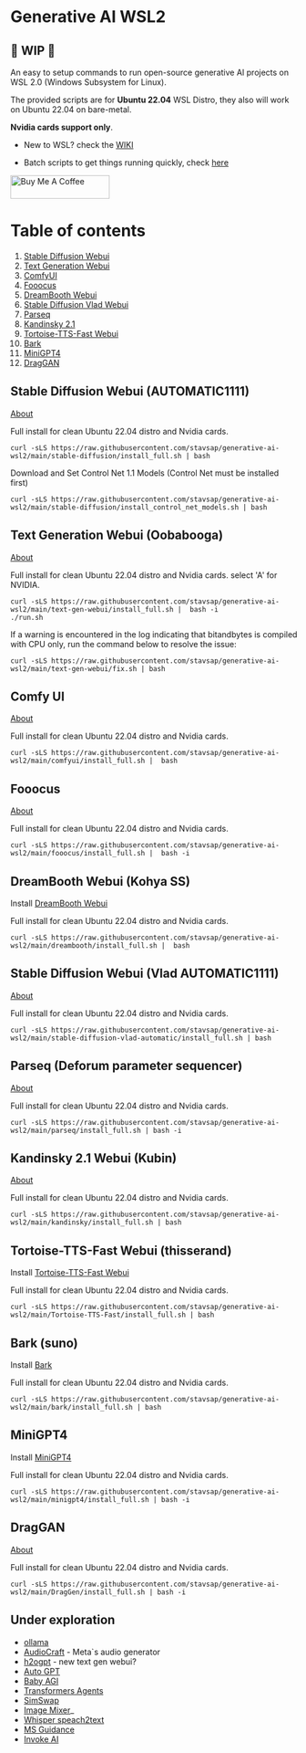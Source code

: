 # Generative AI WSL2

## 🚦 WIP 🚦

An easy to setup commands to run open-source generative AI projects on WSL 2.0 (Windows Subsystem for Linux).

The provided scripts are for **Ubuntu 22.04** WSL Distro, they also will work on Ubuntu 22.04 on bare-metal. 

**Nvidia cards support only**.

- New to WSL? check the [WIKI](https://github.com/stavsap/generative-ai-wsl2/wiki/WSL-2.0)

- Batch scripts to get things running quickly, check [here](https://github.com/stavsap/generative-ai-wsl2/blob/main/wsl/README.md)

<a href="https://www.buymeacoffee.com/stavsapq" target="_blank"><img src="https://cdn.buymeacoffee.com/buttons/default-orange.png" alt="Buy Me A Coffee" height="41" width="174"></a>

# Table of contents
1. [Stable Diffusion Webui](#stable-diffusion-webui-automatic1111)
2. [Text Generation Webui](#text-generation-webui-oobabooga)
3. [ComfyUI](#comfy-ui)
4. [Fooocus](#fooocus)
5. [DreamBooth Webui](#dreambooth-webui-kohya-ss)
6. [Stable Diffusion Vlad Webui](#stable-diffusion-webui-vlad-automatic1111)
7. [Parseq](#parseq-deforum-parameter-sequencer)
8. [Kandinsky 2.1](#kandinsky-21-webui-kubin)
9. [Tortoise-TTS-Fast Webui](#tortoise-tts-fast-webui-thisserand)
10. [Bark](#bark-suno)
11. [MiniGPT4](#minigpt4)
12. [DragGAN](#draggan)

## Stable Diffusion Webui (AUTOMATIC1111)

[About](https://github.com/stavsap/generative-ai-wsl2/blob/main/stable-diffusion/README.md)

Full install for clean Ubuntu 22.04 distro and Nvidia cards.

``` shell
curl -sLS https://raw.githubusercontent.com/stavsap/generative-ai-wsl2/main/stable-diffusion/install_full.sh | bash
```

Download and Set Control Net 1.1 Models (Control Net must be installed first)

``` shell
curl -sLS https://raw.githubusercontent.com/stavsap/generative-ai-wsl2/main/stable-diffusion/install_control_net_models.sh | bash
```

## Text Generation Webui (Oobabooga)

[About](https://github.com/stavsap/generative-ai-wsl2/blob/main/text-gen-webui/About.MD)

Full install for clean Ubuntu 22.04 distro and Nvidia cards. select 'A' for NVIDIA.

``` shell
curl -sLS https://raw.githubusercontent.com/stavsap/generative-ai-wsl2/main/text-gen-webui/install_full.sh |  bash -i
./run.sh
```

If a warning is encountered in the log indicating that bitandbytes is compiled with CPU only, run the command below to resolve the issue:

``` shell
curl -sLS https://raw.githubusercontent.com/stavsap/generative-ai-wsl2/main/text-gen-webui/fix.sh | bash
```

## Comfy UI

[About](https://github.com/stavsap/generative-ai-wsl2/blob/main/comfyui/README.md)

Full install for clean Ubuntu 22.04 distro and Nvidia cards.

``` shell
curl -sLS https://raw.githubusercontent.com/stavsap/generative-ai-wsl2/main/comfyui/install_full.sh |  bash
```

## Fooocus

[About](https://github.com/stavsap/generative-ai-wsl2/blob/main/fooocus/README.md)

Full install for clean Ubuntu 22.04 distro and Nvidia cards.

``` shell
curl -sLS https://raw.githubusercontent.com/stavsap/generative-ai-wsl2/main/fooocus/install_full.sh |  bash -i
```

## DreamBooth Webui (Kohya SS)

Install [DreamBooth Webui](https://github.com/bmaltais/kohya_ss)

Full install for clean Ubuntu 22.04 distro and Nvidia cards.

``` shell
curl -sLS https://raw.githubusercontent.com/stavsap/generative-ai-wsl2/main/dreambooth/install_full.sh |  bash
```

## Stable Diffusion Webui (Vlad AUTOMATIC1111)

[About](https://github.com/stavsap/generative-ai-wsl2/blob/main/stable-diffusion-vlad-automatic/README.md)

Full install for clean Ubuntu 22.04 distro and Nvidia cards.

``` shell
curl -sLS https://raw.githubusercontent.com/stavsap/generative-ai-wsl2/main/stable-diffusion-vlad-automatic/install_full.sh | bash
```

## Parseq (Deforum parameter sequencer)

[About](https://github.com/stavsap/generative-ai-wsl2/blob/main/parseq/About.MD)

Full install for clean Ubuntu 22.04 distro and Nvidia cards.

``` shell
curl -sLS https://raw.githubusercontent.com/stavsap/generative-ai-wsl2/main/parseq/install_full.sh | bash -i
```

## Kandinsky 2.1 Webui (Kubin)

[About](https://github.com/stavsap/generative-ai-wsl2/blob/main/kandinsky/About.MD)

Full install for clean Ubuntu 22.04 distro and Nvidia cards.

``` shell
curl -sLS https://raw.githubusercontent.com/stavsap/generative-ai-wsl2/main/kandinsky/install_full.sh | bash
```

## Tortoise-TTS-Fast Webui (thisserand)

Install [Tortoise-TTS-Fast Webui](https://github.com/thisserand/tortoise-tts-fast.git)

Full install for clean Ubuntu 22.04 distro and Nvidia cards.

``` shell
curl -sLS https://raw.githubusercontent.com/stavsap/generative-ai-wsl2/main/Tortoise-TTS-Fast/install_full.sh | bash
```

## Bark (suno)

Install [Bark](https://github.com/suno-ai/bark)

Full install for clean Ubuntu 22.04 distro and Nvidia cards.

``` shell
curl -sLS https://raw.githubusercontent.com/stavsap/generative-ai-wsl2/main/bark/install_full.sh | bash
```

## MiniGPT4 

Install [MiniGPT4](https://github.com/Vision-CAIR/MiniGPT-4.git)

Full install for clean Ubuntu 22.04 distro and Nvidia cards.

``` shell
curl -sLS https://raw.githubusercontent.com/stavsap/generative-ai-wsl2/main/minigpt4/install_full.sh | bash -i
```

## DragGAN 

[About](https://github.com/stavsap/generative-ai-wsl2/blob/main/DragGen/ABOUT.md)

Full install for clean Ubuntu 22.04 distro and Nvidia cards.

``` shell
curl -sLS https://raw.githubusercontent.com/stavsap/generative-ai-wsl2/main/DragGen/install_full.sh | bash -i
```

## Under exploration

- [ollama](https://github.com/jmorganca/ollama)
- [AudioCraft](https://github.com/facebookresearch/audiocraft) - Meta`s audio generator
- [h2ogpt](https://github.com/h2oai/h2ogpt) - new text gen webui?
- [Auto GPT](https://github.com/Significant-Gravitas/Auto-GPT)
- [Baby AGI](https://github.com/yoheinakajima/babyagi)
- [Transformers Agents](https://huggingface.co/docs/transformers/transformers_agents)
- [SimSwap](https://github.com/neuralchen/SimSwap/blob/main/docs/guidance/preparation.md)
- [Image Mixer](https://github.com/justinpinkney/stable-diffusion)_
- [Whisper speach2text](https://github.com/openai/whisper)
- [MS Guidance](https://github.com/microsoft/guidance/)
- [Invoke AI](https://github.com/invoke-ai/InvokeAI)
